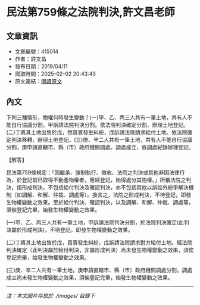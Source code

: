 # 民法第759條之法院判決,許文昌老師

## 文章資訊
- 文章編號：415014
- 作者：許文昌
- 發布日期：2019/04/11
- 爬取時間：2025-02-02 20:43:43
- 原文連結：[閱讀原文](https://real-estate.get.com.tw/Columns/detail.aspx?no=415014)

## 內文
下列三種情形，物權何時發生變動？(一)甲、乙、丙三人共有一筆土地，共有人不能自行協議分割，甲訴請法院判決分割。依法院判決確定分割，辦理土地登記。(二)丁將其土地出售於戊，然買賣發生糾紛，戊訴請法院請求給付土地。依法院確定判決移轉，辦理土地登記。(三)庚、辛二人共有一筆土地，共有人不能自行協議分割，庚申請直轄市、縣（市）政府機關調處。調處成立，依調處紀錄辦理登記。

【解答】

民法第759條規定：「因繼承、強制執行、徵收、法院之判決或其他非因法律行為，於登記前已取得不動產物權者，應經登記，始得處分其物權。」所稱法院之判決，指形成判決，不包括給付判決及確認判決，亦不包括其他以訴訟外紛爭解決機制（如調解、和解、仲裁、調處等）。換言之，法院之形成判決，不待登記，即發生物權變動之效果。至於給付判決、確認判決，以及調解、和解、仲裁、調處等，須俟登記完畢，始發生物權變動之效果。

(一)甲、乙、丙三人共有一筆土地，甲訴請法院判決分割，於法院判決確定(此判決屬於形成判決)，不待登記，即發生物權變動之效果。

(二)丁將其土地出售於戊，買賣發生糾紛，戊訴請法院請求對方給付土地。經法院判決確定（此判決屬於給付判決，非屬形成判決）尚未發生物權變動之效果，須俟登記完畢，始發生物權變動之效果。

(三)庚、辛二人共有一筆土地，庚申請直轄市、縣（市）政府機關調處分割。調處成立尚未發生物權變動之效果，須俟登記完畢，始發生物權變動之效果。

---
*注：本文圖片存放於 ./images/ 目錄下*
